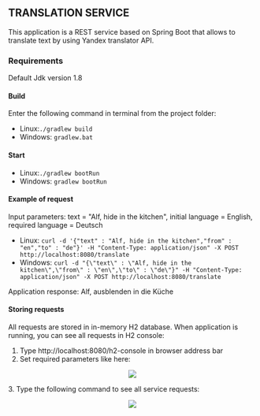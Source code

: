 ## TRANSLATION SERVICE

This application is a REST service based on Spring Boot that allows to translate text by using Yandex translator API.
### Requirements
Default Jdk version 1.8
#### Build 
Enter the following command in terminal from the project folder:
 
* Linux:`./gradlew build` 
* Windows: `gradlew.bat`
#### Start 
* Linux:`./gradlew bootRun` 
* Windows: `gradlew bootRun`
#### Example of request
Input parameters: 
text = "Alf, hide in the kitchen", initial language = English, required language = Deutsch

* Linux:
`curl -d '{"text" : "Alf, hide in the kitchen","from" : "en","to" : "de"}' -H "Content-Type: application/json" -X POST http://localhost:8080/translate
`
* Windows: 
`curl -d "{\"text\" : \"Alf, hide in the kitchen\",\"from\" : \"en\",\"to\" : \"de\"}" -H "Content-Type: application/json" -X POST http://localhost:8080/translate
`

Application response: Alf, ausblenden in die Küche

#### Storing requests

All requests are stored in in-memory H2 database. When application is running, you can see all requests
in H2 console:
 1. Type http://localhost:8080/h2-console in browser address bar
 2. Set required parameters like here:
<p align="center">
  <img src="https://pp.userapi.com/c854324/v854324059/ef34/IGERoPosDLA.jpg">
</p>
 3. Type the following command to see all service requests:
<p align="center">
  <img src="https://pp.userapi.com/c847120/v847120381/1cef4f/wxXp-3MDCYA.jpg">
</p>

